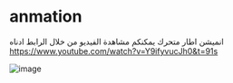 # anmation
انميشن اطار متحرك
يمكنكم مشاهدة الفيديو من خلال الرابط ادناه
https://www.youtube.com/watch?v=Y9ifyvucJh0&t=91s 


![image](https://user-images.githubusercontent.com/100274105/155285545-8274e90a-4235-4c51-9874-31bff3fc1c9f.png)


